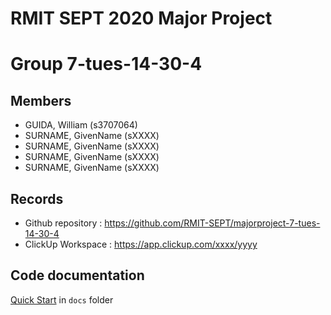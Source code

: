 # RMIT SEPT 2020 Major Project

# Group 7-tues-14-30-4

## Members
* GUIDA, William (s3707064)
* SURNAME, GivenName (sXXXX)
* SURNAME, GivenName (sXXXX)
* SURNAME, GivenName (sXXXX)
* SURNAME, GivenName (sXXXX)

## Records

* Github repository : https://github.com/RMIT-SEPT/majorproject-7-tues-14-30-4
* ClickUp Workspace : https://app.clickup.com/xxxx/yyyy


## Code documentation

[Quick Start](/docs/README.md) in `docs` folder
